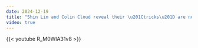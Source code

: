 ```yaml
---
date: 2024-12-19
title: "Shin Lim and Colin Cloud reveal their \u201Ctricks\u201D are not done by CGI"
video: true
---
```



{{< youtube R_M0WlA31v8 >}}
